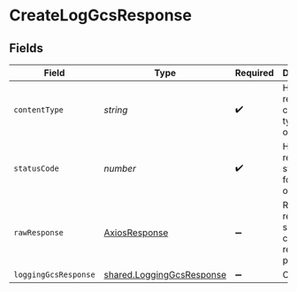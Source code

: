 # CreateLogGcsResponse


## Fields

| Field                                                                  | Type                                                                   | Required                                                               | Description                                                            |
| ---------------------------------------------------------------------- | ---------------------------------------------------------------------- | ---------------------------------------------------------------------- | ---------------------------------------------------------------------- |
| `contentType`                                                          | *string*                                                               | :heavy_check_mark:                                                     | HTTP response content type for this operation                          |
| `statusCode`                                                           | *number*                                                               | :heavy_check_mark:                                                     | HTTP response status code for this operation                           |
| `rawResponse`                                                          | [AxiosResponse](https://axios-http.com/docs/res_schema)                | :heavy_minus_sign:                                                     | Raw HTTP response; suitable for custom response parsing                |
| `loggingGcsResponse`                                                   | [shared.LoggingGcsResponse](../../models/shared/logginggcsresponse.md) | :heavy_minus_sign:                                                     | OK                                                                     |